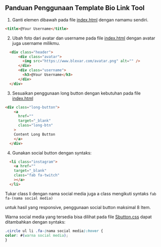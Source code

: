 ## Panduan Penggunaan Template Bio Link Tool


1. Ganti elemen dibawah pada file [index.html](index.html) dengan namamu sendiri.
  ```HTML
  <title>@Your Username</title>
  ```
2. Ubah foto dari avatar dan username pada file [index.html](index.html) dengan avatar juga username milikmu.
  ```HTML
    <div class="header">
        <div class="avatar">
          <img src="https://www.blexar.com/avatar.png" alt="" />
        </div>
        <div class="username">
          <h3>@Your Username</h3>
        </div>
    </div>
  ```

3. Sesuaikan penggunaan long button dengan kebutuhan pada file [index.html](index.html)
  ```HTML
  <div class="long-button">
      <a
        href=""
        target="_blank"
        class="long-btn"
      >
      Content Long Button
      </a>
    </div>
  ```

4. Gunakan social button dengan syntaks:
  ```HTML
    <li class="instagram">
      <a href="" 
      target="_blank"
      class="fab fa-twitch"
      ></a>
    </li>
  ```
  Tukar class li dengan nama social media juga a class mengikuti syntaks `fab fa-(nama social media)`

  untuk hasil yang responsive, penggunaan social button maksimal 8 Item.

  Warna social media yang tersedia bisa dilihat pada file [Sbutton.css](style/Sbutton.css)
  dapat ditambahkan dengan syntaks:
  ```CSS
  .circle ul li .fa-(nama social media):hover {
  color: #(warna social media);
  }
  ```
